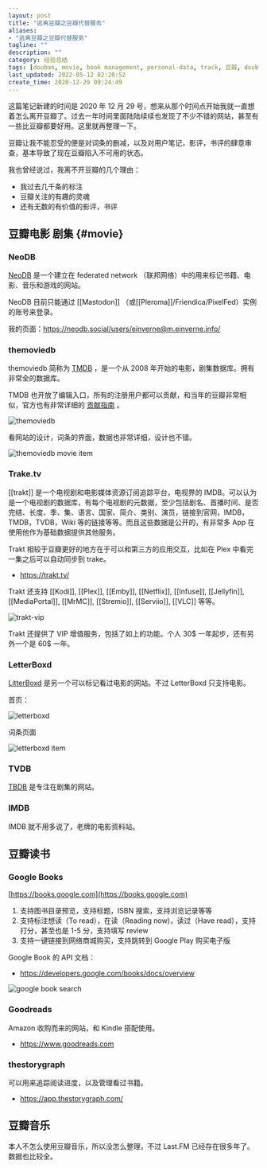 ```yaml
---
layout: post
title: "逃离豆瓣之豆瓣代替服务"
aliases:
- "逃离豆瓣之豆瓣代替服务"
tagline: ""
description: ""
category: 经验总结
tags: [douban, movie, book management, personal-data, track, 豆瓣, douban ]
last_updated: 2022-05-12 02:20:52
create_time: 2020-12-29 09:24:49
---
```


这篇笔记新建的时间是 2020 年 12 月 29 号，想来从那个时间点开始我就一直想着怎么离开豆瓣了。过去一年时间里面陆陆续续也发现了不少不错的网站，甚至有一些比豆瓣都要好用。这里就再整理一下。

豆瓣让我不能忍受的便是对词条的删减，以及对用户笔记，影评，书评的肆意审查，基本导致了现在豆瓣陷入不可用的状态。

我也曾经说过，我离不开豆瓣的几个理由：

- 我过去几千条的标注
- 豆瓣关注的有趣的灵魂
- 还有无数的有价值的影评，书评

## 豆瓣电影 剧集 {#movie}

### NeoDB
[NeoDB](https://neodb.social/home/)  是一个建立在 federated network （联邦网络）中的用来标记书籍、电影、音乐和游戏的网站。

NeoDB 目前只能通过 [[Mastodon]] （或[[Pleroma]]/Friendica/PixelFed）实例的账号来登录。

我的页面：<https://neodb.social/users/einverne@m.einverne.info/>


### themoviedb

themoviedb 简称为 [TMDB](https://www.themoviedb.org/) ，是一个从 2008 年开始的电影，剧集数据库。拥有非常全的数据库。

TMDB 也开放了编辑入口，所有的注册用户都可以贡献，和当年的豆瓣非常相似，官方也有非常详细的 [贡献指南](https://www.themoviedb.org/bible) 。

![themoviedb](/assets/themoviedb.jpg)

看网站的设计，词条的界面，数据也非常详细，设计也不错。

![themoviedb movie item](/assets/themoviedb-movie-item-20220512140326.png)

### Trake.tv
[[trakt]] 是一个电视剧和电影媒体资源订阅追踪平台，电视界的 IMDB。可以认为是一个电视剧的数据库，有每个电视剧的元数据，至少包括剧名、首播时间、是否完结、长度、季、集、语言、国家、简介、类别、演员，链接到官网，IMDB，TMDB，TVDB，Wiki 等的链接等等。而且这些数据是公开的，有非常多 App 在使用他作为基础数据提供其他服务。

Trakt 相较于豆瓣更好的地方在于可以和第三方的应用交互，比如在 Plex 中看完一集之后可以自动同步到 trake。

- <https://trakt.tv/>

Trakt 还支持 [[Kodi]], [[Plex]], [[Emby]], [[Netflix]], [[Infuse]], [[Jellyfin]], [[MediaPortal]], [[MrMC]], [[Stremio]], [[Serviio]], [[VLC]] 等等。

![trakt-vip](/assets/trakt-20220512141549.png)

Trakt 还提供了 VIP 增值服务，包括了如上的功能。个人 30$ 一年起步，还有另外一个是 60$ 一年。

### LetterBoxd

 [LitterBoxd](https://letterboxd.com/) 是另一个可以标记看过电影的网站。不过 LetterBoxd 只支持电影。

首页：

![letterboxd](/assets/letterboxd-20220512143728.png)

词条页面

![letterboxd item](/assets/letterboxd-item-20220512143916.png)

### TVDB

 [TBDB](https://thetvdb.com/) 是专注在剧集的网站。

### IMDB
IMDB 就不用多说了，老牌的电影资料站。

## 豆瓣读书

### Google Books
 [https://books.google.com](https://books.google.com)

1.  支持图书目录预览，支持标题，ISBN 搜索，支持浏览记录等等
2.  支持标注想读（To read），在读（Reading now)，读过（Have read），支持打分，甚至也是 1-5 分，支持填写 review
3.  支持一键链接到网络商城购买，支持跳转到 Google Play 购买电子版

Google Book 的 API 文档：

- <https://developers.google.com/books/docs/overview>

![google book search](/assets/google-book-search-20201229092521.png)

### Goodreads
Amazon 收购而来的网站，和 Kindle 搭配使用。

- <https://www.goodreads.com>

### thestorygraph
可以用来追踪阅读进度，以及管理看过书籍。

- <https://app.thestorygraph.com/>

## 豆瓣音乐
本人不怎么使用豆瓣音乐，所以没怎么整理，不过 Last.FM 已经存在很多年了。数据也比较全。
